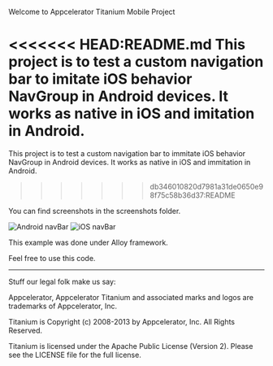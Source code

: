 Welcome to Appcelerator Titanium Mobile Project

<<<<<<< HEAD:README.md
This project is to test a custom navigation bar to imitate iOS behavior NavGroup in Android devices.
It works as native in iOS and imitation in Android.
=======
This project is to test a custom navigation bar to immitate iOS behavior NavGroup in Android devices.
It works as native in iOS and immitation in Android.
>>>>>>> db346010820d7981a31de0650e98f75c58b36d37:README

You can find screenshots in the screenshots folder.

![Android navBar](https://github.com/mcvendrell/Basic-custom-NavBar/blob/master/screenshots/AndroidScreen1.png)
![iOS navBar](https://github.com/mcvendrell/Basic-custom-NavBar/blob/master/screenshots/iPhoneScreen1.png)

This example was done under Alloy framework.

Feel free to use this code.

----------------------------------
Stuff our legal folk make us say:

Appcelerator, Appcelerator Titanium and associated marks and logos are 
trademarks of Appcelerator, Inc. 

Titanium is Copyright (c) 2008-2013 by Appcelerator, Inc. All Rights Reserved.

Titanium is licensed under the Apache Public License (Version 2). Please
see the LICENSE file for the full license.

